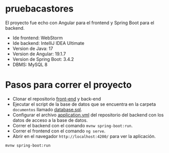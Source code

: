 # pruebacastores

El proyecto fue echo con Angular para el frontend y Spring Boot para el backend.

- Ide frontend: WebStorm
- Ide backend: IntelliJ IDEA Ultimate
- Version de Java: 17
- Version de Angular: 19.1.7
- Version de Spring Boot: 3.4.2
- DBMS: MySQL 8

# Pasos para correr el proyecto
- Clonar el repositorio [front-end](https://github.com/Jhonny123-123/pruebacastores) y back-end
- Ejecutar el script de la base de datos que se encuentra en la carpeta `documentos` llamado [database.sql](documentos/database.sql).
- Configurar el archivo [application.yml](src/main/resources/application.yml) del repositorio del backend con los datos de acceso a la base de datos.
- Correr el backend con el comando `mvnw spring-boot:run`.
- Correr el frontend con el comando `ng serve`.
- Abrir en el navegador `http://localhost:4200/` para ver la aplicación.

```bash
mvnw spring-boot:run
```